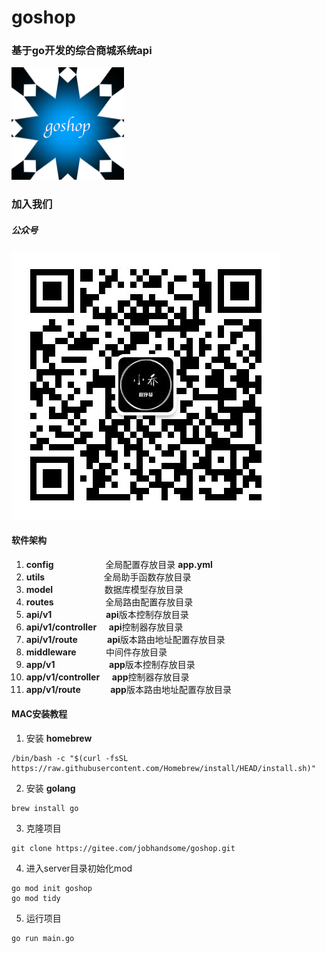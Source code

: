 # goshop

### 基于go开发的综合商城系统api

![开源项目](assets/layouts/goshop.png)

### 加入我们
##### 公众号
![公众号](assets/about/程序员小乔.jpg)

#### 软件架构
1. **config**&nbsp;&nbsp;&nbsp;&nbsp;&nbsp;&nbsp;&nbsp;&nbsp;&nbsp;&nbsp;&nbsp;&nbsp;&nbsp;&nbsp;&nbsp;&nbsp;&nbsp;&nbsp;&nbsp;&nbsp;&nbsp;全局配置存放目录 **app.yml**
2. **utils**&nbsp;&nbsp;&nbsp;&nbsp;&nbsp;&nbsp;&nbsp;&nbsp;&nbsp;&nbsp;&nbsp;&nbsp;&nbsp;&nbsp;&nbsp;&nbsp;&nbsp;&nbsp;&nbsp;&nbsp;&nbsp;&nbsp;&nbsp;&nbsp;全局助手函数存放目录
3. **model**&nbsp;&nbsp;&nbsp;&nbsp;&nbsp;&nbsp;&nbsp;&nbsp;&nbsp;&nbsp;&nbsp;&nbsp;&nbsp;&nbsp;&nbsp;&nbsp;&nbsp;&nbsp;&nbsp;&nbsp;&nbsp;数据库模型存放目录
4. **routes**&nbsp;&nbsp;&nbsp;&nbsp;&nbsp;&nbsp;&nbsp;&nbsp;&nbsp;&nbsp;&nbsp;&nbsp;&nbsp;&nbsp;&nbsp;&nbsp;&nbsp;&nbsp;&nbsp;&nbsp;&nbsp;全局路由配置存放目录
5. **api/v1**&nbsp;&nbsp;&nbsp;&nbsp;&nbsp;&nbsp;&nbsp;&nbsp;&nbsp;&nbsp;&nbsp;&nbsp;&nbsp;&nbsp;&nbsp;&nbsp;&nbsp;&nbsp;&nbsp;&nbsp;&nbsp;&nbsp;**api**版本控制存放目录
6. **api/v1/controller**&nbsp;&nbsp;&nbsp;&nbsp;&nbsp;**api**控制器存放目录
7. **api/v1/route**&nbsp;&nbsp;&nbsp;&nbsp;&nbsp;&nbsp;&nbsp;&nbsp;&nbsp;&nbsp;&nbsp;&nbsp;**api**版本路由地址配置存放目录
8. **middleware**&nbsp;&nbsp;&nbsp;&nbsp;&nbsp;&nbsp;&nbsp;&nbsp;&nbsp;&nbsp;&nbsp;&nbsp;中间件存放目录
9. **app/v1**&nbsp;&nbsp;&nbsp;&nbsp;&nbsp;&nbsp;&nbsp;&nbsp;&nbsp;&nbsp;&nbsp;&nbsp;&nbsp;&nbsp;&nbsp;&nbsp;&nbsp;&nbsp;&nbsp;&nbsp;&nbsp;&nbsp;**app**版本控制存放目录
10. **app/v1/controller**&nbsp;&nbsp;&nbsp;&nbsp;&nbsp;**app**控制器存放目录
11. **app/v1/route**&nbsp;&nbsp;&nbsp;&nbsp;&nbsp;&nbsp;&nbsp;&nbsp;&nbsp;&nbsp;&nbsp;&nbsp;**app**版本路由地址配置存放目录



#### MAC安装教程

1.  安装 **homebrew**

```
/bin/bash -c "$(curl -fsSL https://raw.githubusercontent.com/Homebrew/install/HEAD/install.sh)"
```

2.  安装 **golang**

```
brew install go
```

3.  克隆项目

```
git clone https://gitee.com/jobhandsome/goshop.git
```

4.  进入server目录初始化mod

```
go mod init goshop
go mod tidy
```
5.  运行项目

```
go run main.go
```
